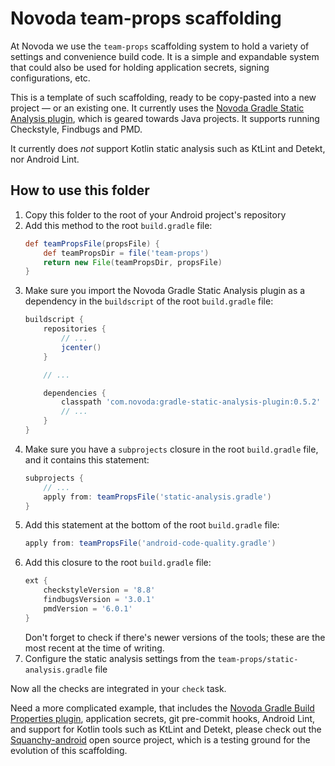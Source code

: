 # Novoda team-props scaffolding

At Novoda we use the `team-props` scaffolding system to hold a variety of settings and convenience build code.
It is a simple and expandable system that could also be used for holding application secrets, signing configurations, etc.

This is a template of such scaffolding, ready to be copy-pasted into a new project — or an existing one. It currently uses
the [Novoda Gradle Static Analysis plugin](https://github.com/novoda/gradle-static-analysis-plugin), which is geared
towards Java projects. It supports running Checkstyle, Findbugs and PMD.

It currently does _not_ support Kotlin static analysis such as KtLint and Detekt, nor Android Lint.

## How to use this folder

 1. Copy this folder to the root of your Android project's repository
 2. Add this method to the root `build.gradle` file:
    ```gradle
    def teamPropsFile(propsFile) {
        def teamPropsDir = file('team-props')
        return new File(teamPropsDir, propsFile)
    }
    ```
 3. Make sure you import the Novoda Gradle Static Analysis plugin as a dependency in the `buildscript` of the root `build.gradle` file:
    ```gradle
    buildscript {
        repositories {
            // ...
            jcenter()
        }

        // ...

        dependencies {
            classpath 'com.novoda:gradle-static-analysis-plugin:0.5.2'
            // ...
        }
    }
    ```
 4. Make sure you have a `subprojects` closure in the root `build.gradle` file, and it contains this statement:
    ```gradle
    subprojects {
        // ...
        apply from: teamPropsFile('static-analysis.gradle')
    }
    ```
 4. Add this statement at the bottom of the root `build.gradle` file:
    ```gradle
    apply from: teamPropsFile('android-code-quality.gradle')
    ```
 5. Add this closure to the root `build.gradle` file:
    ```gradle
    ext {
        checkstyleVersion = '8.8'
        findbugsVersion = '3.0.1'
        pmdVersion = '6.0.1'
    }
    ```
    Don't forget to check if there's newer versions of the tools; these are the most recent at the time of writing.
 6. Configure the static analysis settings from the `team-props/static-analysis.gradle` file
 
Now all the checks are integrated in your `check` task.

Need a more complicated example, that includes the [Novoda Gradle Build Properties plugin](https://github.com/novoda/gradle-build-properties-plugin), application secrets, git pre-commit hooks, Android Lint, and support for Kotlin tools such as KtLint and Detekt, please check out the [Squanchy-android](https://github.com/squanchy-dev/squanchy-android/) open source project, which is a testing ground for the evolution of this scaffolding.
